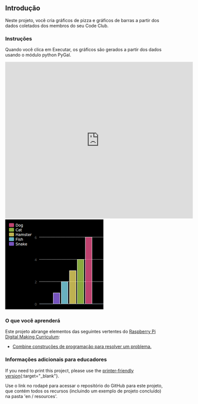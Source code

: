 ## Introdução

Neste projeto, você cria gráficos de pizza e gráficos de barras a partir dos dados coletados dos membros do seu Code Club.

### Instruções

Quando você clica em Executar, os gráficos são gerados a partir dos dados usando o módulo python PyGal.

<div class="trinket">
  <iframe src="https://trinket.io/embed/python/1db951f513?outputOnly=true&start=result" width="600" height="500" frameborder="0" marginwidth="0" marginheight="0" allowfullscreen>
  </iframe>
  <img src="images/pets-finished.png">
</div>

### O que você aprenderá

Este projeto abrange elementos das seguintes vertentes do [Raspberry Pi Digital Making Curriculum](http://rpf.io/curriculum):

+ [Combine construções de programação para resolver um problema.](https://www.raspberrypi.org/curriculum/programming/builder/)

### Informações adicionais para educadores

If you need to print this project, please use the [printer-friendly version](https://projects.raspberrypi.org/en/projects/popular-pets/print){:target="_blank"}.

Use o link no rodapé para acessar o repositório do GitHub para este projeto, que contém todos os recursos (incluindo um exemplo de projeto concluído) na pasta 'en / resources'.